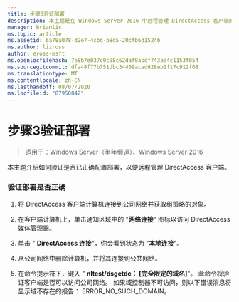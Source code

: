 ```yaml
---
title: 步骤3验证部署
description: 本主题是在 Windows Server 2016 中远程管理 DirectAccess 客户端的指南的一部分。
manager: brianlic
ms.topic: article
ms.assetid: 6a78a078-d2e7-4cbd-b8d5-20cfb6d1524b
ms.author: lizross
author: eross-msft
ms.openlocfilehash: 7e8b7e037c0c98c62daf9abdf743ae4c1153f054
ms.sourcegitcommit: dfa48f77b751dbc34409aced628eb2f17c912f08
ms.translationtype: MT
ms.contentlocale: zh-CN
ms.lasthandoff: 08/07/2020
ms.locfileid: "87950842"
---
```

# <a name="step-3-verify-the-deployment"></a>步骤3验证部署

>适用于：Windows Server（半年频道）、Windows Server 2016

本主题介绍如何验证是否已正确配置部署，以便远程管理 DirectAccess 客户端。

### <a name="to-verify-proper-deployment"></a>验证部署是否正确

1.  将 DirectAccess 客户端计算机连接到公司网络并获取组策略的对象。

2.  在客户端计算机上，单击通知区域中的 "**网络连接**" 图标以访问 DirectAccess 媒体管理器。

3.  单击 " **DirectAccess 连接**"，你会看到状态为 "**本地连接**"。

4.  从公司网络中删除计算机，并将其连接到公共网络。

5.  在命令提示符下，键入 " **nltest/dsgetdc： [完全限定的域名]**"。 此命令将验证客户端是否可以访问公司网络。 如果域控制器不可访问，则以下错误消息将显示域不存在的报告： ERROR_NO_SUCH_DOMAIN。



